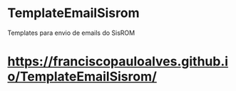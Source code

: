 # TemplateEmailSisrom
Templates para envio de emails do SisROM
# https://franciscopauloalves.github.io/TemplateEmailSisrom/
